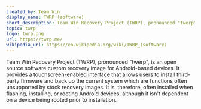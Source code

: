 ```yaml
---
created_by: Team Win
display_name: TWRP (software)
short_description: Team Win Recovery Project (TWRP), pronounced "twerp", is an open-source software custom recovery image for Android-based devices.
topic: twrp
logo: twrp.png
url: https://twrp.me/
wikipedia_url: https://en.wikipedia.org/wiki/TWRP_(software)
---
```


Team Win Recovery Project (TWRP), pronounced "twerp", is an open source software custom recovery image for Android-based devices. It provides a touchscreen-enabled interface that allows users to install third-party firmware and back up the current system which are functions often unsupported by stock recovery images. It is, therefore, often installed when flashing, installing, or rooting Android devices, although it isn't dependent on a device being rooted prior to installation.

